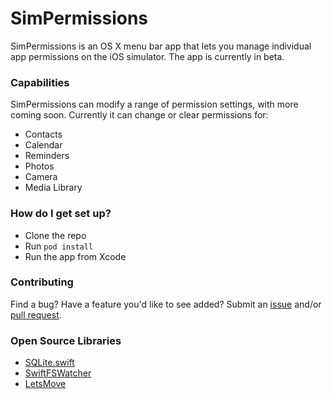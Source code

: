 # SimPermissions

SimPermissions is an OS X menu bar app that lets you manage individual app permissions on the iOS simulator. The app is currently in beta.

### Capabilities

SimPermissions can modify a range of permission settings, with more coming soon. Currently it can change or clear permissions for:

* Contacts
* Calendar
* Reminders
* Photos
* Camera
* Media Library

### How do I get set up?

* Clone the repo
* Run `pod install`
* Run the app from Xcode

### Contributing

Find a bug?  Have a feature you'd like to see added?  Submit an [issue](https://github.com/NickEntin/SimPermissions/issues/new) and/or [pull request](https://github.com/NickEntin/SimPermissions/compare).

### Open Source Libraries

* [SQLite.swift](https://github.com/stephencelis/SQLite.swift)
* [SwiftFSWatcher](https://github.com/gurinderhans/SwiftFSWatcher)
* [LetsMove](https://github.com/potionfactory/LetsMove)

